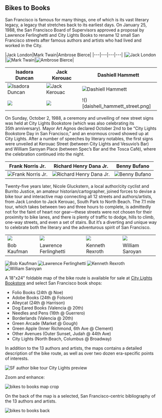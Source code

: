 ## Bikes to Books

San Francisco is famous for many things, one of which is its vast literary legacy, a legacy that stretches back to its earliest days. On January 25, 1988, the San Francisco Board of Supervisors approved a proposal by Lawrence Ferlinghetti and City Lights Books to rename 12 small San Francisco streets after famous authors and artists who had lived and worked in the City.



|Jack London|Mark Twain|Ambrose Bierce|
|---|---|---|---|
|![Jack London](/images/jacklondon.png)|![Mark Twain](/images/marktwain.png)|![Ambrose Bierce](/images/ambrosebierce.png)|

|Isadora Duncan|Jack Kerouac|Dashiell Hammett|
|---|---|---|
|![Isadora Duncan](/images/isadoraduncan.png)|![Jack Kerouac](/images/jackkerouac.png)|![Dashiell Hammett](/images/dashiellhammett.png)|
|![](/images/isadora_duncan_lane.png)|![](jack_kerouac_alley.png)|!()[daishell_hammett_street.png]|

On Sunday, October 2, 1988, a ceremony and unveiling of new street signs was held at City Lights Bookstore (which was also celebrating its 35th anniversary). Mayor Art Agnos declared October 2nd to be “City Lights Bookstore Day in San Francisco,” and an enormous crowd showed up at City Lights. After a number of speeches by literary notables, the first signs were unveiled at Kerouac Street (between City Lights and Vesuvio’s Bar) and William Saroyan Place (between Spec’s Bar and the Tosca Café), where the celebration continued into the night.

|Frank Norris Jr.|Richard Henry Dana Jr.|Benny Bufano|
|---|---|---|
|![Frank Norris Jr.](/images/franknorris.png)|![Richard Henry Dana Jr.](/images/richardhenrydana.png)|![Benny Bufano](/images/bennybufano.png)|

Twenty-five years later, Nicole Gluckstern, a local author/city cyclist and Burrito Justice, an amateur historian/cartographer, joined forces to devise a bike tour and interactive map connecting all 12 streets and authors/artists, from Jack London to Jack Kerouac, South Park to North Beach. The 7.1 mile tour, which takes between two and three hours to complete, is admittedly not for the faint of heart nor gear—these streets were not chosen for their proximity to bike lanes, and there is plenty of traffic to dodge, hills to climb, one-way streets, and even a set of stairs. But it’s a diverting and unique way to celebrate both the literary and the adventurous spirit of San Francisco.


<table style="width:500px">
	<tr>
		<td><img src="/images/bobkaufman.png"></td>
		<td><img src="/images/lawrenceferlinghetti.png"></td>
		<td><img src="/images/kennethrexroth.png"></td>
		<td><img src="/images/williamsaroyan.png"></td>
	</tr>
	<tr>
		<td>Bob Kaufman</td>
		<td>Lawrence Ferlinghetti</td>
		<td>Kenneth Rexroth</td>
		<td>William Saroyan</td>
	</tr>
</table>
	

![Bob Kaufman](/images/bobkaufman.png)
![Lawrence Ferlinghetti](/images/lawrenceferlinghetti.png)
![Kenneth Rexroth](/images/kennethrexroth.png)
![William Saroyan](/images/williamsaroyan.png)



A 18"x24" foldable map of the bike route is available for sale at <a href="http://www.citylights.com" target="_blank" rel="noopener">City Lights Bookstore</a> and select San Francisco book shops:
<ul>
	<li>Folio Books (24th @ Noe)</li>
	<li>Adobe Books (24th @ Folsom)</li>
	<li>Alleycat (24th @ Harrison)</li>
	<li>Dog Eared Books (Valencia @ 20th)</li>
	<li>Needles and Pens (16th @ Guerrero)</li>
	<li>Borderlands (Valencia @ 20th)</li>
	<li>Green Arcade (Market @ Gough)</li>
	<li>Green Apple (Inner Richmond, 6th Ave @ Clement)</li>
	<li>Other Avenues (Outer Sunset, Judah @ 44th Ave)</li>
	<li>City Lights (North Beach, Columbus @ Broadway)</li>
</ul>
In addition to the 13 authors and artists, the maps contains a detailed description of the bike route, as well as over two dozen era-specific points of interests.

![SF author bike tour City Lights preview](/images/sf-author-bike-tour-city-lights-preview.jpg)


Zoom and enhance:

![bikes to books map crop](/images/bikes-to-books-map-crop.jpg)


On the back of the map is a selected, San Francisco-centric bibliography of the 13 authors and artists.

![bikes to books back](/images/sf-city-lights-bikes-to-books-back-preview.jpg)

